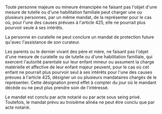 Toute personne majeure ou mineure émancipée ne faisant pas l'objet d'une mesure de tutelle ou d'une habilitation familiale peut charger une ou plusieurs personnes, par un même mandat, de la représenter pour le cas où, pour l'une des causes prévues à l'article 425, elle ne pourrait plus pourvoir seule à ses intérêts.

La personne en curatelle ne peut conclure un mandat de protection future qu'avec l'assistance de son curateur.

Les parents ou le dernier vivant des père et mère, ne faisant pas l'objet d'une mesure de curatelle ou de tutelle ou d'une habilitation familiale, qui exercent l'autorité parentale sur leur enfant mineur ou assument la charge matérielle et affective de leur enfant majeur peuvent, pour le cas où cet enfant ne pourrait plus pourvoir seul à ses intérêts pour l'une des causes prévues à l'article 425, désigner un ou plusieurs mandataires chargés de le représenter. Cette désignation prend effet à compter du jour où le mandant décède ou ne peut plus prendre soin de l'intéressé.

Le mandat est conclu par acte notarié ou par acte sous seing privé. Toutefois, le mandat prévu au troisième alinéa ne peut être conclu que par acte notarié.
